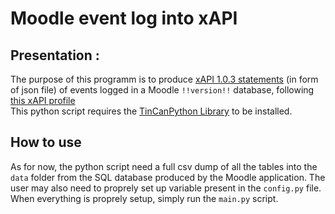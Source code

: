 # Moodle event log into xAPI
## Presentation :
The purpose of this programm is to produce [xAPI 1.0.3 statements](https://github.com/adlnet/xAPI-Spec/blob/master/xAPI-About.md#partone) (in form of json file)
of events logged in a Moodle `!!version!!` database, following [this xAPI profile](https://profiles.adlnet.gov/organization/76fcc051-ef64-4ba4-bfb4-b8035a7d1bf7/profile/e04ed3e2-8927-49c1-a296-2b210d6f269a/version/59c38ed7-428d-44bd-a6c8-bda383a56a92)  
This python script requires the [TinCanPython Library](http://rusticisoftware.github.io/TinCanPython/) to be installed.

## How to use
As for now, the python script need a full csv dump of all the tables into the `data` folder from the SQL database produced by the Moodle application. 
The user may also need to proprely set up variable present in the `config.py` file.
When everything is proprely setup, simply run the `main.py` script.
